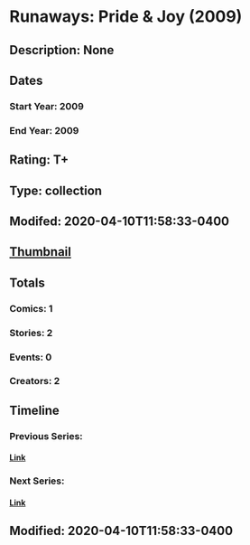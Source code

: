 # Runaways: Pride & Joy (2009)
## Description: None
## Dates
### Start Year: 2009
### End Year: 2009
## Rating: T+
## Type: collection
## Modifed: 2020-04-10T11:58:33-0400
## [Thumbnail](http://i.annihil.us/u/prod/marvel/i/mg/c/40/4bb491ed8fc30.jpg)
## Totals
### Comics: 1
### Stories: 2
### Events: 0
### Creators: 2
## Timeline
### Previous Series: 
#### [Link]()
### Next Series: 
#### [Link]()
## Modified: 2020-04-10T11:58:33-0400